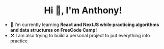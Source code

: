 <h1 align="center">Hi 👋, I'm Anthony!</h1>


- 🌱 I’m currently learning  **React and NextJS while practicing algorithms and data structures on FreeCode Camp!**
-  ⚒  I am also trying to build a personal project to put everything into practice


